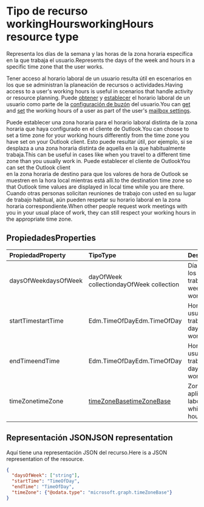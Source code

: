 # <a name="workinghours-resource-type"></a><span data-ttu-id="5f2c1-101">Tipo de recurso workingHours</span><span class="sxs-lookup"><span data-stu-id="5f2c1-101">workingHours resource type</span></span>

<span data-ttu-id="5f2c1-102">Representa los días de la semana y las horas de la zona horaria específica en la que trabaja el usuario.</span><span class="sxs-lookup"><span data-stu-id="5f2c1-102">Represents the days of the week and hours in a specific time zone that the user works.</span></span>

<span data-ttu-id="5f2c1-103">Tener acceso al horario laboral de un usuario resulta útil en escenarios en los que se administran la planeación de recursos o actividades.</span><span class="sxs-lookup"><span data-stu-id="5f2c1-103">Having access to a user's working hours is useful in scenarios that handle activity or resource planning.</span></span> <span data-ttu-id="5f2c1-104">Puede [obtener](../api/user_get_mailboxsettings.md#request-3) y [establecer](../api/user_update_mailboxsettings.md#request-2) el horario laboral de un usuario como parte de la [configuración de buzón](mailboxSettings.md) del usuario.</span><span class="sxs-lookup"><span data-stu-id="5f2c1-104">You can [get](../api/user_get_mailboxsettings.md#request-3) and [set](../api/user_update_mailboxsettings.md#request-2) the working hours of a user as part of the user's [mailbox settings](mailboxSettings.md).</span></span> 

<span data-ttu-id="5f2c1-105">Puede establecer una zona horaria para el horario laboral distinta de la zona horaria que haya configurado en el cliente de Outlook.</span><span class="sxs-lookup"><span data-stu-id="5f2c1-105">You can choose to set a time zone for your working hours differently from the time zone you have set on your Outlook client.</span></span> <span data-ttu-id="5f2c1-106">Esto puede resultar útil, por ejemplo, si se desplaza a una zona horaria distinta de aquella en la que habitualmente trabaja.</span><span class="sxs-lookup"><span data-stu-id="5f2c1-106">This can be useful in cases like when you travel to a different time zone than you usually work in.</span></span> <span data-ttu-id="5f2c1-107">Puede establecer el cliente de Outlook</span><span class="sxs-lookup"><span data-stu-id="5f2c1-107">You can set the Outlook client</span></span>  
<span data-ttu-id="5f2c1-108">en la zona horaria de destino para que los valores de hora de Outlook se muestren en la hora local mientras está allí.</span><span class="sxs-lookup"><span data-stu-id="5f2c1-108">to the destination time zone so that Outlook time values are displayed in local time while you are there.</span></span>
<span data-ttu-id="5f2c1-109">Cuando otras personas solicitan reuniones de trabajo con usted en su lugar de trabajo habitual, aún pueden respetar su horario laboral en la zona horaria correspondiente.</span><span class="sxs-lookup"><span data-stu-id="5f2c1-109">When other people request work meetings with you in your usual place of work, they can still respect your working hours in the appropriate time zone.</span></span>


## <a name="properties"></a><span data-ttu-id="5f2c1-110">Propiedades</span><span class="sxs-lookup"><span data-stu-id="5f2c1-110">Properties</span></span>
| <span data-ttu-id="5f2c1-111">Propiedad</span><span class="sxs-lookup"><span data-stu-id="5f2c1-111">Property</span></span>     | <span data-ttu-id="5f2c1-112">Tipo</span><span class="sxs-lookup"><span data-stu-id="5f2c1-112">Type</span></span>   |<span data-ttu-id="5f2c1-113">Descripción</span><span class="sxs-lookup"><span data-stu-id="5f2c1-113">Description</span></span>|
|:---------------|:--------|:----------|
| <span data-ttu-id="5f2c1-114">daysOfWeek</span><span class="sxs-lookup"><span data-stu-id="5f2c1-114">daysOfWeek</span></span> | <span data-ttu-id="5f2c1-115">dayOfWeek collection</span><span class="sxs-lookup"><span data-stu-id="5f2c1-115">dayOfWeek collection</span></span> | <span data-ttu-id="5f2c1-116">Días de la semana en los que el usuario trabaja.</span><span class="sxs-lookup"><span data-stu-id="5f2c1-116">The days of the week on which the user works.</span></span> |
| <span data-ttu-id="5f2c1-117">startTime</span><span class="sxs-lookup"><span data-stu-id="5f2c1-117">startTime</span></span> | <span data-ttu-id="5f2c1-118">Edm.TimeOfDay</span><span class="sxs-lookup"><span data-stu-id="5f2c1-118">Edm.TimeOfDay</span></span> | <span data-ttu-id="5f2c1-119">Hora del día en la que el usuario empieza a trabajar.</span><span class="sxs-lookup"><span data-stu-id="5f2c1-119">The time of the day that the user starts working.</span></span> |
| <span data-ttu-id="5f2c1-120">endTime</span><span class="sxs-lookup"><span data-stu-id="5f2c1-120">endTime</span></span> | <span data-ttu-id="5f2c1-121">Edm.TimeOfDay</span><span class="sxs-lookup"><span data-stu-id="5f2c1-121">Edm.TimeOfDay</span></span> | <span data-ttu-id="5f2c1-122">Hora del día en la que el usuario deja de trabajar.</span><span class="sxs-lookup"><span data-stu-id="5f2c1-122">The time of the day that the user stops working.</span></span> |
| <span data-ttu-id="5f2c1-123">timeZone</span><span class="sxs-lookup"><span data-stu-id="5f2c1-123">timeZone</span></span> | [<span data-ttu-id="5f2c1-124">timeZoneBase</span><span class="sxs-lookup"><span data-stu-id="5f2c1-124">timeZoneBase</span></span>](timezonebase.md) | <span data-ttu-id="5f2c1-125">Zona horaria a la que se aplica el horario laboral.</span><span class="sxs-lookup"><span data-stu-id="5f2c1-125">The time zone to which the working hours apply.</span></span> |

## <a name="json-representation"></a><span data-ttu-id="5f2c1-126">Representación JSON</span><span class="sxs-lookup"><span data-stu-id="5f2c1-126">JSON representation</span></span>

<span data-ttu-id="5f2c1-127">Aquí tiene una representación JSON del recurso.</span><span class="sxs-lookup"><span data-stu-id="5f2c1-127">Here is a JSON representation of the resource.</span></span>

<!-- {
  "blockType": "resource",
  "optionalProperties": [

  ],
  "@odata.type": "microsoft.graph.workingHours"
}-->

```json
{
  "daysOfWeek": ["string"],
  "startTime": "TimeOfDay",
  "endTime": "TimeOfDay",
  "timeZone": {"@odata.type": "microsoft.graph.timeZoneBase"}
}

```

<!-- uuid: 8fcb5dbc-d5aa-4681-8e31-b001d5168d79
2015-10-25 14:57:30 UTC -->
<!-- {
  "type": "#page.annotation",
  "description": "workingHours resource",
  "keywords": "",
  "section": "documentation",
  "suppressions": [
    "Warning: /api-reference/v1.0/resources/workinghours.md/microsoft.graph.workingHours/daysOfWeek:
      Inconsistent types between parameter (String) and table (Object)"
  ],
  "tocPath": ""
}-->